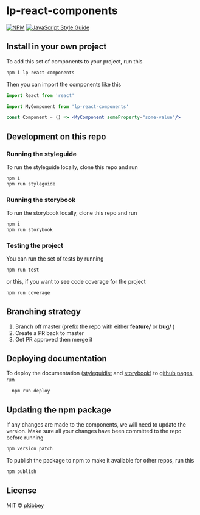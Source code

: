 # lp-react-components

[![NPM](https://img.shields.io/npm/v/lp-react-components.svg)](https://www.npmjs.com/package/lp-react-components) [![JavaScript Style Guide](https://img.shields.io/badge/code_style-standard-brightgreen.svg)](https://standardjs.com)

## Install in your own project

To add this set of components to your project, run this

```bash
npm i lp-react-components
```

Then you can import the components like this

```jsx
import React from 'react'

import MyComponent from 'lp-react-components'

const Component = () => <MyComponent someProperty="some-value"/>
```

## Development on this repo

### Running the styleguide

To run the styleguide locally, clone this repo and run

```bash
npm i
npm run styleguide
```

### Running the storybook

To run the storybook locally, clone this repo and run

```bash
npm i
npm run storybook
```

### Testing the project

You can run the set of tests by running
```bash
npm run test
```

or this, if you want to see code coverage for the project

```bash
npm run coverage
```

## Branching strategy

1. Branch off master (prefix the repo with either **feature/** or **bug/** )
2. Create a PR back to master
3. Get PR approved then merge it

## Deploying documentation

To deploy the documentation ([styleguidist](https://react-styleguidist.js.org/) and [storybook](https://storybook.js.org/)) to [github pages](https://pkibbey.github.io/lp-react-components/), run

```bash
  npm run deploy
```

## Updating the npm package

If any changes are made to the components, we will need to update the version. Make sure all your changes have been committed to the repo before running

```bash
npm version patch
```

To publish the package to npm to make it available for other repos, run this
```bash
npm publish
```

## License

MIT © [pkibbey](https://github.com/pkibbey)
